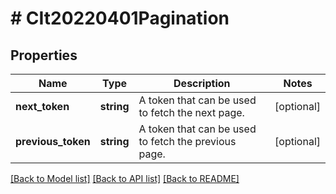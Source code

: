 # # CIt20220401Pagination

## Properties

Name | Type | Description | Notes
------------ | ------------- | ------------- | -------------
**next_token** | **string** | A token that can be used to fetch the next page. | [optional]
**previous_token** | **string** | A token that can be used to fetch the previous page. | [optional]

[[Back to Model list]](../../README.md#models) [[Back to API list]](../../README.md#endpoints) [[Back to README]](../../README.md)
